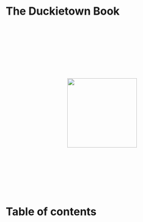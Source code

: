 
<h1 notoc nonumber id='booktitle'>The Duckietown Book</h1>

<p style='text-align:center'>
<img src='logo.png' style='height:auto; width: 13em; margin-top: 10em; margin-bottom:8em;'/>
</p>



<h1 notoc="1" nonumber="1" id='toc-heading'>Table of contents</h1>

<!-- place toc here -->
<div id='toc'></div>
<style>
    ul.toc { font-size: smaller; }
    ul.toc, ul.toc ul { list-style-type: none; }
</style>
